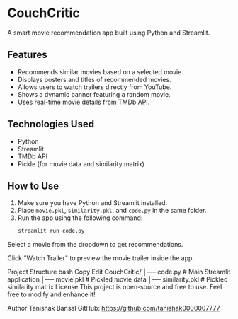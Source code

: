 # CouchCritic

A smart movie recommendation app built using Python and Streamlit.

## Features

- Recommends similar movies based on a selected movie.
- Displays posters and titles of recommended movies.
- Allows users to watch trailers directly from YouTube.
- Shows a dynamic banner featuring a random movie.
- Uses real-time movie details from TMDb API.

## Technologies Used

- Python
- Streamlit
- TMDb API
- Pickle (for movie data and similarity matrix)

## How to Use

1. Make sure you have Python and Streamlit installed.
2. Place `movie.pkl`, `similarity.pkl`, and `code.py` in the same folder.
3. Run the app using the following command:
   ```bash
   streamlit run code.py
Select a movie from the dropdown to get recommendations.

Click "Watch Trailer" to preview the movie trailer inside the app.

Project Structure
bash
Copy
Edit
CouchCritic/
│── code.py          # Main Streamlit application
│── movie.pkl        # Pickled movie data
│── similarity.pkl   # Pickled similarity matrix
License
This project is open-source and free to use. Feel free to modify and enhance it!

Author
Tanishak Bansal
GitHub: https://github.com/tanishak0000007777

